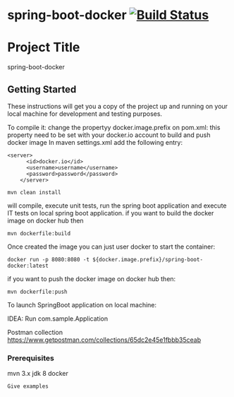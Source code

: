 # spring-boot-docker [![Build Status](https://travis-ci.org/mugues/spring-boot-docker.svg?branch=master)](https://travis-ci.org/mugues/spring-boot-docker)

# Project Title

spring-boot-docker

## Getting Started
These instructions will get you a copy of the project up and running on your local machine for development and testing purposes. 

To compile it: change the propertyy docker.image.prefix on pom.xml: this property need to be set with your docker.io account
to build and push docker image
In maven settings.xml add the following entry:

```
<server>
      <id>docker.io</id>
      <username>username</username>
      <password>password</password>
    </server>
```

```
mvn clean install
```
 will compile, execute unit tests, run the spring boot application and execute IT tests on local spring boot application.
if you want to build the docker image on docker hub then

```
mvn dockerfile:build
```

Once created the image you can just user docker to start the container:

```
docker run -p 8080:8080 -t ${docker.image.prefix}/spring-boot-docker:latest
```

if you want to push the docker image on docker hub then:

```
mvn dockerfile:push
```

To launch SpringBoot application on local machine:

IDEA: 
Run com.sample.Application

Postman collection
https://www.getpostman.com/collections/65dc2e45e1fbbb35ceab



### Prerequisites
mvn 3.x
jdk 8
docker

```
Give examples
```